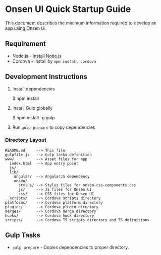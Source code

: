 Onsen UI Quick Startup Guide
====

This document describes the minimum information required to develop an app using Onsen UI.

## Requirement

 * Node.js - [Install Node.js](http://nodejs.org)
 * Cordova - Install by `npm install cordova`

## Development Instructions

1. Install dependencies

    $ npm install

2. Install Gulp globally

    $ npm install -g gulp
    
3. Run `gulp prepare` to copy dependencies

### Directory Layout

    README.md     --> This file
    gulpfile.js   --> Gulp tasks definition
    www/          --> Asset files for app
      index.html  --> App entry point
      js/
      lib/
        angular/  --> AngularJS dependency
        onsen/
          stylus/ --> Stylus files for onsen-css-components.css
          js/     --> JS files for Onsen UI
          css/    --> CSS files for Onsen UI
      scripts/    --> Cordova scripts directory
    platforms/    --> Cordova platform directory
    plugins/      --> Cordova plugin directory
    merges/       --> Cordova merge directory
    hooks/        --> Cordova hook directory
    scripts/      --> Cordova TS scripts directory and TS definitions

## Gulp Tasks

 * `gulp prepare` - Copies dependencies to proper directory.